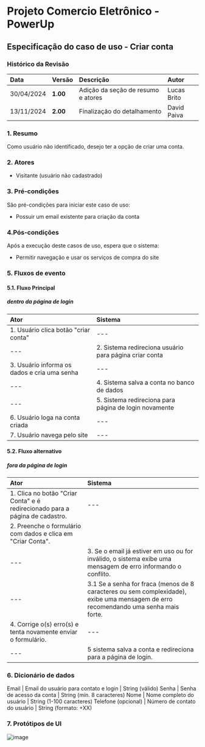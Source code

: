 # Projeto Comercio Eletrônico - PowerUp

## Especificação do caso de uso - Criar conta

### Histórico da Revisão
|  Data  | Versão | Descrição | Autor |
|:-------|:-------|:----------|:------|
| 30/04/2024 | **1.00** | Adição da seção de resumo e atores | Lucas Brito |
| 13/11/2024 | **2.00** | Finalização do detalhamento | David Paiva |


### 1. Resumo 
Como usuário não identificado, desejo ter a opção de criar uma conta.

### 2. Atores
- Visitante (usuário não cadastrado)

### 3. Pré-condições
São pré-condições para iniciar este caso de uso:
- 	Possuir um email existente para criação da conta

### 4.Pós-condições
Após a execução deste casos de uso, espera que o sistema:
-  Permitir navegação e usar os serviços de compra do site

### 5. Fluxos de evento

#### 5.1. Fluxo Principal
##### dentro da página de login

|  Ator  | Sistema |
|:-------|:------- |
| 1. Usuário clica botão "criar conta" | --- |
| --- | 2. Sistema redireciona usuário para página criar conta |
| 3.  Usuário informa os dados e cria uma senha | --- |
| --- | 4. Sistema salva a conta no banco de dados |
| --- | 5. Sistema redireciona para página de login novamente |
| 6. Usuário loga na conta criada | --- |
| 7. Usuário navega pelo site | --- |

#### 5.2. Fluxo alternativo
##### fora da página de login

|  Ator  | Sistema |
|:-------|:------- |
| 1. Clica no botão "Criar Conta" e é redirecionado para a página de cadastro. | --- |
| 2. Preenche o formulário com dados e clica em "Criar Conta".
| --- | 3. Se o email já estiver em uso ou for inválido, o sistema exibe uma mensagem de erro informando o conflito. |
| --- | 3.1 Se a senha for fraca (menos de 8 caracteres ou sem complexidade), exibe uma mensagem de erro recomendando uma senha mais forte. |
| 4. Corrige o(s) erro(s) e tenta novamente enviar o formulário. | --- |
| --- | 5  sistema salva a conta e redireciona para a página de login.


### 6. Dicionário de dados
Email	| Email do usuário para contato e login	| String (válido)
Senha	| Senha de acesso da conta	|  String (mín. 8 caracteres)
Nome	| Nome completo do usuário	|  String (1-100 caracteres)
Telefone (opcional)	| Número de contato do usuário | String (formato: +XX)

### 7. Protótipos de UI
![image](https://github.com/user-attachments/assets/38910fe3-6b9c-4dc5-abab-790d0562e2a7)


